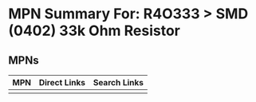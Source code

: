 



# MPN Summary For: R4O333 > SMD (0402) 33k Ohm Resistor

## MPNs
  

|MPN|Direct Links|Search Links|
| :--- | :--- | :--- |
||||
